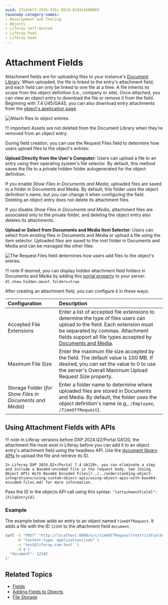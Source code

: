 ```yaml
---
uuid: 2fa3dbf3-29fb-47bc-82c0-81dde1b08003
taxonomy-category-names:
- Development and Tooling
- Objects
- Liferay Self-Hosted
- Liferay PaaS
- Liferay SaaS
---
```

# Attachment Fields

Attachment fields are for uploading files to your instance's [Document Library](../../../../system-administration/file-storage.md). When uploaded, the file is linked to the entry's attachment field, and each field can only be linked to one file at a time. A file inherits its scope from the object definition (i.e., company or site). Once attached, you can view an object entry to download the file or remove it from the field. Beginning with 7.4 U45/GA45, you can also download entry attachments from the [object's application page](../views/designing-object-views.md).

![Attach files to object entries.](./attachment-fields/images/01.png)

!!! important
    Assets are not deleted from the Document Library when they're removed from an object entry.

During field creation, you can use the Request Files field to determine how users upload files to the object's entries:

**Upload Directly from the User's Computer**: Users can upload a file to an entry using their operating system's file selector. By default, this method saves the file to a private hidden folder autogenerated for the object definition.

If you enable *Show Files in Documents and Media*, uploaded files are saved to a folder in Documents and Media. By default, this folder uses the object definition's name, but you can change it when configuring the field. Deleting an object entry does not delete its attachment files.

If you disable *Show Files in Documents and Media*, attachment files are associated only to the private folder, and deleting the object entry also deletes its attachments.

**Upload or Select from Documents and Media Item Selector**: Users can select from existing files in Documents and Media or upload a file using the item selector. Uploaded files are saved to the root folder in Documents and Media and can be managed like other files.

![The Request Files field determines how users add files to the object's entries.](./attachment-fields/images/02.png)

!!! note
    If desired, you can display hidden attachment field folders in Documents and Media by adding this [portal property](../../../../installation-and-upgrades/reference/portal-properties.md) to your server: `dl.show.hidden.mount.folders=true`. 

After creating an attachment field, you can configure it in these ways:

| Configuration | Description |
| :--- | :--- |
| Accepted File Extensions | Enter a list of accepted file extensions to determine the type of files users can upload to the field. Each extension must be separated by commas. Attachment fields support all file types accepted by [Documents and Media](../../../../content-authoring-and-management/documents-and-media.md). |
| Maximum File Size | Enter the maximum file size accepted by the field. The default value is 100 MB. If desired, you can set the value to 0 to use the server's Overall Maximum Upload Request Size property. |
| Storage Folder (*for Show Files in Documents and Media*) | Enter a folder name to determine where uploaded files are stored in Documents and Media. By default, the folder uses the object definition's name (e.g., `/Employee`, `/TimeOffRequest`). |

## Using Attachment Fields with APIs

!!! note 
    In Liferay versions before DXP 2024.Q2/Portal GA120, the attachment file must exist in Liferay before you can add it to an object entry's attachment field using the headless API. Use the [document library APIs](../../../../content-authoring-and-management/documents-and-media/developer-guide/document-api-basics.md) to upload the file and retrieve its ID.

    In Liferay DXP 2024.Q2+/Portal 7.4 GA120+, you can eliminate a step and include a Base64-encoded file in the request body. See [Using Object APIs With Base64 Encoded Files](../../understanding-object-integrations/using-custom-object-apis/using-object-apis-with-base64-encoded-files.md) for more information.

Pass the ID in the objects API call using this syntax: `"[attachmentField]": [FileEntryId]`.

### Example

The example below adds an entry to an object named `timeOffRequest`. It adds a file with the ID `12345` to the attachment field `document`.

```bash
curl -X "POST" "http://localhost:8080/o/c/timeOffRequest?restrictFields=actions" \
     -H "Content-Type: application/json" \
     -u 'test@liferay.com:test' \
     -d $'{
  "document": 12345
}'
```

## Related Topics

* [Fields](../fields.md)
* [Adding Fields to Objects](./adding-fields-to-objects.md)
* [File Storage](../../../../system-administration/file-storage.md)
